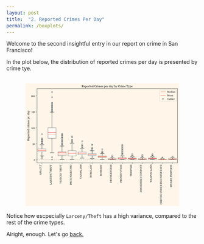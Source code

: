 ```yaml
---
layout: post
title:  "2. Reported Crimes Per Day"
permalink: /boxplots/
---
```


<!-- <h1 class="post-title p-name" itemprop="name headline">{{ page.title | escape }}</h1> -->

Welcome to the second insightful entry in our report on crime in San Francisco! 

In the plot below, the distribution of reported crimes per day is presented by crime tye.

<br>



<html>
<head>
    <style>
        .img {
            display: block; /* make the image a block element */
            max-width: 80%; /* set the maximum width of the image to the width of its parent element */
            height: auto; /* allow the height of the image to adjust proportionally */
            margin: 0 auto; /* center the image horizontally */
        }
    </style>
</head>
<body>
    <div class = "img">
        <img src="/assets/images/boxplot_crimes_pr_day.png">
    </div>
</body>
</html>

Notice how escpecially `Larceny/Theft` has a high variance, compared to the rest of the crime types.

Alright, enough. Let's go [back.](/ToC)